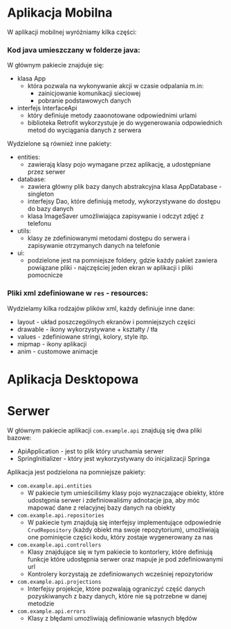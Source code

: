 # Aplikacja Mobilna

W aplikacji mobilnej wyróżniamy kilka części:
### Kod java umieszczany w folderze java:

W głównym pakiecie znajduje się:
- klasa App
    - która pozwala na wykonywanie akcji w czasie odpalania m.in:
        - zainicjowanie komunikacji sieciowej
        - pobranie podstawowych danych
- interfejs InterfaceApi
    - który definiuje metody zaaonotowane odpowiednimi urlami
    - biblioteka Retrofit wykorzystuje je do wygenerowania odpowiednich metod do wyciągania danych z serwera

Wydzielone są również inne pakiety:
- entities:
    - zawierają klasy pojo wymagane przez aplikację, a udostępniane przez serwer
- database:
    - zawiera główny plik bazy danych abstrakcyjna klasa AppDatabase - singleton
    - interfejsy Dao, które definiują metody, wykorzystywane do dostępu do bazy danych
    - klasa ImageSaver umożliwiająca zapisywanie i odczyt zdjęć z telefonu
- utils:
    - klasy ze zdefiniowanymi metodami dostępu do serwera i zapisywanie otrzymanych danych na telefonie
- ui:
    - podzielone jest na pomniejsze foldery, gdzie każdy pakiet zawiera powiązane pliki - najczęściej jeden ekran w aplikacji i pliki pomocnicze

### Pliki xml zdefiniowane w `res` - resources:
Wydzielamy kilka rodzajów plików xml, każdy definiuje inne dane:
- layout - układ poszczególnych ekranów i pomniejszych części
- drawable - ikony wykorzystywane + kształty / tła
- values - zdefiniowane stringi, kolory, style itp.
- mipmap - ikony aplikacji
- anim - customowe animacje

# Aplikacja Desktopowa

# Serwer

W głównym pakiecie aplikacji `com.example.api` znajdują się dwa pliki bazowe:
- ApiApplication - jest to plik który uruchamia serwer
- SpringInitializer - który jest wykorzystywany do inicjalizacji Springa


Aplikacja jest podzielona na pomniejsze pakiety:
- `com.example.api.entities`
    - W pakiecie tym umieściliśmy klasy pojo wyznaczające obiekty, które udostępnia serwer i zdefiniowaliśmy adnotacje jpa, aby móc mapować dane z relacyjnej bazy danych na obiekty
- `com.example.api.repositories`
    - W pakiecie tym znajdują się interfejsy implementujące odpowiednie `CrudRepository` (każdy obiekt ma swoje repozytorium), umożliwiają one pominięcie części kodu, który zostaje wygenerowany za nas
- `com.example.api.controllers`
    - Klasy znajdujące się w tym pakiecie to kontorlery, które definiują funkcje które udostępnia serwer oraz mapuje je pod zdefiniowanymi url
    - Kontrolery korzystają ze zdefiniowanych wcześniej repozytoriów
- `com.example.api.projections`
    - Interfejsy projekcje, które pozwalają ograniczyć część danych pozyskiwanych z bazy danych, które nie są potrzebne w danej metodzie
- `com.example.api.errors`
    - Klasy z błędami umożliwiają definiowanie własnych błędów

